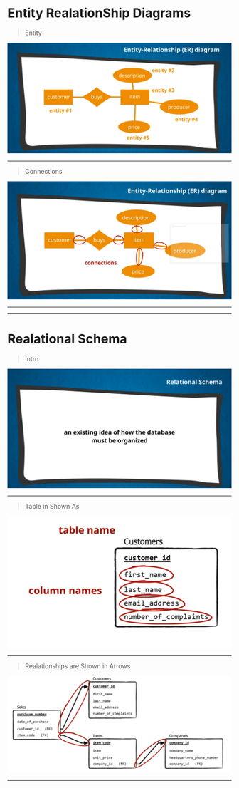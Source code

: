 # Entity RealationShip Diagrams
> Entity

![](../img/26.PNG)

---
> Connections

![](../img/27.PNG)

---
___

# Realational Schema
> Intro

![](../img/28.PNG)

---
> Table in Shown As

![](../img/29.PNG)

---
> Realationships are Shown in Arrows

![](../img/30.PNG)

---